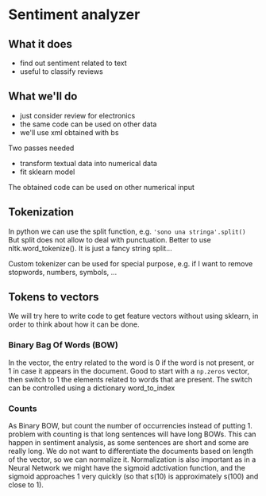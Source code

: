 # Sentiment analyzer

## What it does
* find out sentiment related to text
* useful to classify reviews

## What we'll do
* just consider review for electronics
* the same code can be used on other data
* we'll use xml obtained with bs

Two passes needed
* transform textual data into numerical data
* fit sklearn model

The obtained code can be used on other numerical input

## Tokenization

In python we can use the split function, e.g. `'sono una stringa'.split()`
But split does not allow to deal with punctuation. Better to use nltk.word_tokenize(). It is just a fancy string split...

Custom tokenizer can be used for special purpose, e.g. if I want to remove stopwords, numbers, symbols, ...

## Tokens to vectors
We will try here to write code to get feature vectors without using sklearn, in order to think about how it can be done.
### Binary Bag Of Words (BOW)
In the vector, the entry related to the word is 0 if the word is not present, or 1 in case it appears in the document.
Good to start with a `np.zeros` vector, then switch to 1 the elements related to words that are present.
The switch can be controlled using a dictionary word_to_index

### Counts
As Binary BOW, but count the number of occurrencies instead of putting 1.
problem with counting is that long sentences will have long BOWs.
This can happen in sentiment analysis, as some sentences are short and some are really long.
We do not want to differentiate the documents based on length of the vector, so we can normalize it.
Normalization is also important as in a Neural Network we might have the sigmoid adctivation function, and the sigmoid approaches 1 very quickly (so that s(10) is approximately s(100) and close to 1).
